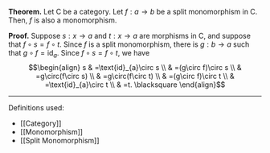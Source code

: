**Theorem.** Let $\mathsf{C}$ be a category. Let $f:a\to b$ be a split monomorphism in $\mathsf{C}$. Then, $f$ is also a monomorphism.

**Proof.** Suppose $s:x\to a$ and $t:x\to a$ are morphisms in $\mathsf{C}$, and suppose that $f\circ s=f\circ t$. Since $f$ is a split monomorphism, there is $g:b\to a$ such that $g\circ f=\text{id}_{a}$. Since $f\circ s=f\circ t$, we have
$$\begin{align}
s & =\text{id}_{a}\circ s \\
 & =(g\circ f)\circ s \\
 & =g\circ(f\circ s) \\
 & =g\circ(f\circ t) \\
 & =(g\circ f)\circ t \\
 & =\text{id}_{a}\circ t \\
 & =t. \blacksquare
\end{align}$$
***
Definitions used:
- [[Category]]
- [[Monomorphism]]
- [[Split Monomorphism]]